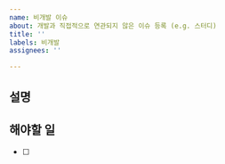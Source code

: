 ```yaml
---
name: 비개발 이슈
about: 개발과 직접적으로 연관되지 않은 이슈 등록 (e.g. 스터디)
title: ''
labels: 비개발
assignees: ''

---
```


## 설명

## 해야할 일
- [ ]
